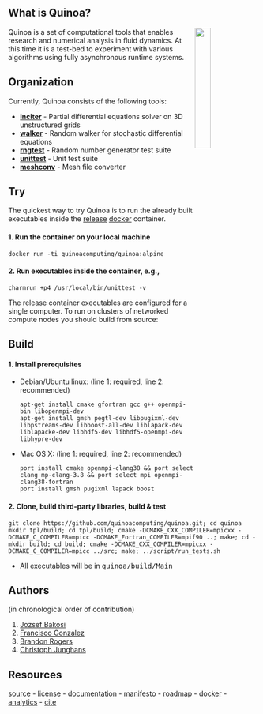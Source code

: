 ## What is Quinoa?

<img src="https://quinoacomputing.github.io/quinoa/quinoa.svg" align="right" width="25%" background=transparent>
Quinoa is a set of computational tools that enables research and numerical analysis in fluid dynamics. At this time it is a test-bed to experiment with various algorithms using fully asynchronous runtime systems.

## Organization

Currently, Quinoa consists of the following tools:
  - [<B>inciter</B>](http://quinoacomputing.github.io/quinoa/inciter_doc.html) - Partial differential equations solver on 3D unstructured grids
  - [<B>walker</B>](http://quinoacomputing.github.io/quinoa/walker_doc.html) - Random walker for stochastic differential equations
  - [<B>rngtest</B>](http://quinoacomputing.github.io/quinoa/rngtest_doc.html) - Random number generator test suite
  - [<B>unittest</B>](http://quinoacomputing.github.io/quinoa/unittest_doc.html) - Unit test suite
  - [<B>meshconv</B>](http://quinoacomputing.github.io/quinoa/meshconv_doc.html) - Mesh file converter

## Try

The quickest way to try Quinoa is to run the already built executables inside the [release](https://hub.docker.com/r/quinoacomputing/quinoa/) [docker](https://www.docker.com) container.

#### 1. Run the container on your local machine

```
docker run -ti quinoacomputing/quinoa:alpine
```

#### 2. Run executables inside the container, e.g.,

```
charmrun +p4 /usr/local/bin/unittest -v
```

The release container executables are configured for a single computer. To run on clusters of networked compute nodes you should build from source:

## Build

#### 1. Install prerequisites

- Debian/Ubuntu linux: (line 1: required, line 2: recommended)

   ```
   apt-get install cmake gfortran gcc g++ openmpi-bin libopenmpi-dev
   apt-get install gmsh pegtl-dev libpugixml-dev libpstreams-dev libboost-all-dev liblapack-dev liblapacke-dev libhdf5-dev libhdf5-openmpi-dev libhypre-dev
   ```

- Mac OS X: (line 1: required, line 2: recommended)

   ```
   port install cmake openmpi-clang38 && port select clang mp-clang-3.8 && port select mpi openmpi-clang38-fortran
   port install gmsh pugixml lapack boost
   ```

#### 2. Clone, build third-party libraries, build & test

   ```
   git clone https://github.com/quinoacomputing/quinoa.git; cd quinoa
   mkdir tpl/build; cd tpl/build; cmake -DCMAKE_CXX_COMPILER=mpicxx -DCMAKE_C_COMPILER=mpicc -DCMAKE_Fortran_COMPILER=mpif90 ..; make; cd -
   mkdir build; cd build; cmake -DCMAKE_CXX_COMPILER=mpicxx -DCMAKE_C_COMPILER=mpicc ../src; make; ../script/run_tests.sh
   ```

   - All executables will be in <tt>quinoa/build/Main</tt>

## Authors
(in chronological order of contribution)

1. [Jozsef Bakosi](https://github.com/jbakosi)
2. [Francisco Gonzalez](https://github.com/franjgonzalez)
3. [Brandon Rogers](https://github.com/brog2610)
4. [Christoph Junghans](https://github.com/junghans)

## Resources

[source](https://github.com/quinoacomputing/quinoa) - [license](https://github.com/quinoacomputing/quinoa/blob/master/LICENSE) - [documentation](http://quinoacomputing.github.io/quinoa/index.html) - [manifesto](http://quinoacomputing.github.io/quinoa/why.html) - [roadmap](https://github.com/quinoacomputing/quinoa/issues) - [docker](https://hub.docker.com/r/quinoacomputing/quinoa) - [analytics](https://www.openhub.net/p/quinoacomputing) - [cite](https://zenodo.org/badge/latestdoi/38454430)
